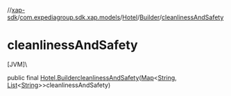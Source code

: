 //[xap-sdk](../../../../index.md)/[com.expediagroup.sdk.xap.models](../../index.md)/[Hotel](../index.md)/[Builder](index.md)/[cleanlinessAndSafety](cleanliness-and-safety.md)

# cleanlinessAndSafety

[JVM]\

public final [Hotel.Builder](index.md)[cleanlinessAndSafety](cleanliness-and-safety.md)([Map](https://docs.oracle.com/javase/8/docs/api/java/util/Map.html)&lt;[String](https://docs.oracle.com/javase/8/docs/api/java/lang/String.html), [List](https://docs.oracle.com/javase/8/docs/api/java/util/List.html)&lt;[String](https://docs.oracle.com/javase/8/docs/api/java/lang/String.html)&gt;&gt;cleanlinessAndSafety)
